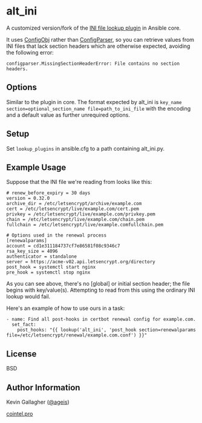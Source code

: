 alt_ini
=======

A customized version/fork of the [INI file lookup plugin](https://github.com/ansible/ansible/blob/devel/lib/ansible/plugins/lookup/ini.py) in Ansible core.

It uses [ConfigObj](https://configobj.readthedocs.io/en/latest/index.html) rather
than [ConfigParser](https://docs.python.org/3/library/configparser.html), so you can retrieve values from INI files that lack section
headers which are otherwise expected, avoiding the following error:

    configparser.MissingSectionHeaderError: File contains no section headers.

Options
-------

Similar to the plugin in core. The format expected by alt_ini is `key_name section=optional_section_name file=path_to_ini_file` with the encoding and a default value as further unrequired options. 

Setup
------

Set `lookup_plugins` in ansible.cfg to a path containing alt_ini.py. 

Example Usage
-------------

Suppose that the INI file we're reading from looks like this:

```
# renew_before_expiry = 30 days
version = 0.32.0
archive_dir = /etc/letsencrypt/archive/example.com
cert = /etc/letsencrypt/live/example.com/cert.pem
privkey = /etc/letsencrypt/live/example.com/privkey.pem
chain = /etc/letsencrypt/live/example.com/chain.pem
fullchain = /etc/letsencrypt/live/example.comfullchain.pem

# Options used in the renewal process
[renewalparams]
account = cd1e311184737cf7e86581f08c9346c7
rsa_key_size = 4096
authenticator = standalone
server = https://acme-v02.api.letsencrypt.org/directory
post_hook = systemctl start nginx
pre_hook = systemctl stop nginx
```

As you can see above, there's no [global] or initial section header; the file begins with key/value(s). Attempting to read from this using the ordinary INI lookup would fail.

Here's an example of how to use ours in a task:

    - name: Find all post-hooks in certbot renewal config for example.com.
      set_fact:
        post_hooks: "{{ lookup('alt_ini', 'post_hook section=renewalparams file=/etc/letsencrypt/renewal/example.com.conf') }}"

License
-------

BSD

Author Information
------------------

Kevin Gallagher ([@ageis](https://twitter.com/ageis)) 

[cointel.pro](https://cointel.pro)
